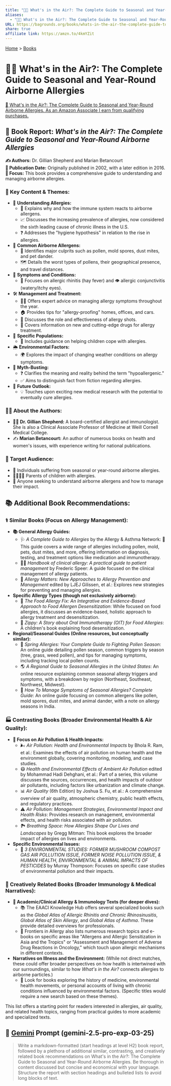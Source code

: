 ```yaml
---
title: "👃🤧 What's in the Air?: The Complete Guide to Seasonal and Year-Round Airborne Allergies"
aliases:
  - "👃🤧 What's in the Air?: The Complete Guide to Seasonal and Year-Round Airborne Allergies"
URL: https://bagrounds.org/books/whats-in-the-air-the-complete-guide-to-seasonal-and-year-round-airborne-allergies
share: true
affiliate link: https://amzn.to/4kmYZit
---
```

[Home](../index.md) > [Books](./index.md)  
# 👃🤧 What's in the Air?: The Complete Guide to Seasonal and Year-Round Airborne Allergies  
[🛒 What's in the Air?: The Complete Guide to Seasonal and Year-Round Airborne Allergies. As an Amazon Associate I earn from qualifying purchases.](https://amzn.to/4kmYZit)  
  
## 📖 Book Report: *What's in the Air?: The Complete Guide to Seasonal and Year-Round Airborne Allergies*  
  
**✍️ Authors:** Dr. Gillian Shepherd and Marian Betancourt  
**📅 Publication Date:** Originally published in 2002, with a later edition in 2016.  
**🎯 Focus:** This book provides a comprehensive guide to understanding and managing airborne allergies.  
  
### 🔑 Key Content & Themes:  
  
* 🤧 **Understanding Allergies:**  
    * 🔬 Explains why and how the immune system reacts to airborne allergens.  
    * 📈 Discusses the increasing prevalence of allergies, now considered the sixth leading cause of chronic illness in the U.S.  
    * ❓ Addresses the "hygiene hypothesis" in relation to the rise in allergies.  
* 🌿 **Common Airborne Allergens:**  
    * 🍃 Identifies major culprits such as pollen, mold spores, dust mites, and pet dander.  
    * 🗺️ Details the worst types of pollens, their geographical presence, and travel distances.  
* 🤕 **Symptoms and Conditions:**  
    * 👃 Focuses on allergic rhinitis (hay fever) and 👁️ allergic conjunctivitis (watery/itchy eyes).  
* 🛠️ **Management and Treatment:**  
    * 👨‍⚕️ Offers expert advice on managing allergy symptoms throughout the year.  
    * 🏠 Provides tips for "allergy-proofing" homes, offices, and cars.  
    * 💉 Discusses the role and effectiveness of allergy shots.  
    * 💊 Covers information on new and cutting-edge drugs for allergy treatment.  
* 👶 **Specific Populations:**  
    * 🧸 Includes guidance on helping children cope with allergies.  
* 🌦️ **Environmental Factors:**  
    * 🌍 Explores the impact of changing weather conditions on allergy symptoms.  
* 🤥 **Myth-Busting:**  
    * ❓ Clarifies the meaning and reality behind the term "hypoallergenic."  
    * ✅ Aims to distinguish fact from fiction regarding allergies.  
* 🚀 **Future Outlook:**  
    * 💡 Touches upon exciting new medical research with the potential to eventually cure allergies.  
  
### 👩‍⚕️ About the Authors:  
  
* 👩‍⚕️ **Dr. Gillian Shepherd:** A board-certified allergist and immunologist. She is also a Clinical Associate Professor of Medicine at Weill Cornell Medical College.  
* ✍️ **Marian Betancourt:** An author of numerous books on health and women's issues, with experience writing for national publications.  
  
### 👥 Target Audience:  
  
* 🤧 Individuals suffering from seasonal or year-round airborne allergies.  
* 👨‍👩‍👧‍👦 Parents of children with allergies.  
* 🧐 Anyone seeking to understand airborne allergens and how to manage their impact.  
  
## 📚 Additional Book Recommendations:  
  
### ⚕️ Similar Books (Focus on Allergy Management):  
  
* **📚 General Allergy Guides:**  
    * 🩺 *A Complete Guide to Allergies* by the Allergy & Asthma Network: 🌿 This guide covers a wide range of allergies including pollen, mold, pets, dust mites, and more, offering information on diagnosis, testing, and treatment options like medication and immunotherapy.  
    * 🧑‍⚕️ *Handbook of clinical allergy: A practical guide to patient management* by Frederic Speer: A guide focused on the clinical management of allergy patients.  
    * 🌱 *Allergy Matters: New Approaches to Allergy Prevention and Management* edited by LJEJ Gilissen, et al.: Explores new strategies for preventing and managing allergies.  
* **Specific Allergy Types (though not exclusively airborne):**  
    * 🍎 *The Food Allergy Fix: An Integrative and Evidence-Based Approach to Food Allergen Desensitization*: While focused on food allergies, it discusses an evidence-based, holistic approach to allergy treatment and desensitization.  
    * 🧸 *Zippy: A Story about Oral Immunotherapy (OIT) for Food Allergies*: A children's book explaining food desensitization.  
* **Regional/Seasonal Guides (Online resources, but conceptually similar):**  
    * 🌷 *Spring Allergies: Your Complete Guide to Fighting Pollen Season*: An online guide detailing pollen season, common triggers by season (tree, grass, weed pollen), and tips for managing symptoms, including tracking local pollen counts.  
    * 🌎 *A Regional Guide to Seasonal Allergies in the United States*: An online resource explaining common seasonal allergy triggers and symptoms, with a breakdown by region (Northeast, Southeast, Northwest, Midwest).  
    * 🤧 *How To Manage Symptoms of Seasonal Allergies? Complete Guide*: An online guide focusing on common allergens like pollen, mold spores, dust mites, and animal dander, with a note on allergy seasons in India.  
  
### 🏭 Contrasting Books (Broader Environmental Health & Air Quality):  
  
* **💨 Focus on Air Pollution & Health Impacts:**  
    * 🌬️ *Air Pollution: Health and Environmental Impacts* by Bhola R. Ram, et al.: Examines the effects of air pollution on human health and the environment globally, covering monitoring, modeling, and case studies.  
    * 😷 *Health and Environmental Effects of Ambient Air Pollution* edited by Mohammad Hadi Dehghani, et al.: Part of a series, this volume discusses the sources, occurrences, and health impacts of outdoor air pollutants, including factors like urbanization and climate change.  
    * 📊 *Air Quality* (6th Edition) by Joshua S. Fu, et al.: A comprehensive overview of air quality, atmospheric chemistry, public health effects, and regulatory practices.  
    * ⚠️ *Air Pollution: Management Strategies, Environmental Impact and Health Risks*: Provides research on management, environmental effects, and health risks associated with air pollution.  
    * 🏞️ *Breathing Space: How Allergies Shape Our Lives and Landscapes* by Gregg Mitman: This book explores the broader impact of allergies on lives and environments.  
* **Specific Environmental Issues:**  
    * 🍄 *3 ENVIRONMENTAL STUDIES: FORMER MUSHROOM COMPOST GAS AIR POLLUTION ISSUE, FORMER NOISE POLLUTION ISSUE, & HUMAN HEALTH, ENVIRONMENTAL & ANIMAL IMPACTS OF PESTICIDES* by Murray Thompson: Focuses on specific case studies of environmental pollution and their impacts.  
  
### 🧠 Creatively Related Books (Broader Immunology & Medical Narratives):  
  
* **🔬 Academic/Clinical Allergy & Immunology Texts (for deeper dives):**  
    * 📚 The EAACI Knowledge Hub offers several specialized books such as the *Global Atlas of Allergic Rhinitis and Chronic Rhinosinusitis*, *Global Atlas of Skin Allergy*, and *Global Atlas of Asthma*. These provide detailed overviews for professionals.  
    * 📰 Frontiers in Allergy also lists numerous research topics and e-books on specific areas like "Allergens and Allergic Sensitization in Asia and the Tropics" or "Assessment and Management of Adverse Drug Reactions in Oncology," which touch upon allergic mechanisms in different contexts.  
* **Narratives on Illness and the Environment:** (While not direct matches, these could offer broader perspectives on how health is intertwined with our surroundings, similar to how *What's in the Air?* connects allergies to airborne particles.)  
    * 📖 Look for books exploring the history of medicine, environmental health movements, or personal accounts of living with chronic conditions influenced by environmental factors. (Specific titles would require a new search based on these themes).  
  
This list offers a starting point for readers interested in allergies, air quality, and related health topics, ranging from practical guides to more academic and specialized texts.  
  
## 💬 [Gemini](../software/gemini.md) Prompt (gemini-2.5-pro-exp-03-25)  
> Write a markdown-formatted (start headings at level H2) book report, followed by a plethora of additional similar, contrasting, and creatively related book recommendations on What's in the Air?: The Complete Guide to Seasonal and Year-Round Airborne Allergies. Be thorough in content discussed but concise and economical with your language. Structure the report with section headings and bulleted lists to avoid long blocks of text.